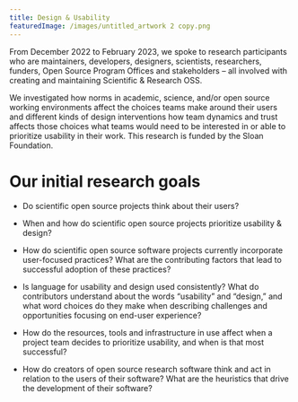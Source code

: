 ```yaml
---
title: Design & Usability
featuredImage: /images/untitled_artwork 2 copy.png
---
```

From December 2022 to February 2023, we spoke to research participants who are maintainers, developers, designers, scientists, researchers, funders, Open Source Program Offices and stakeholders – all involved with creating and maintaining Scientific & Research OSS.

We investigated how norms in academic, science, and/or open source working environments affect the choices teams make around their users and different kinds of design interventions how team dynamics and trust affects those choices what teams would need to be interested in or able to prioritize usability in their work. This research is funded by the Sloan Foundation.

# Our initial research goals

- Do scientific open source projects think about their users?

- When and how do scientific open source projects prioritize usability & design?

- How do scientific open source software projects currently incorporate user-focused practices? What are the contributing factors that lead to successful adoption of these practices?

- Is language for usability and design used consistently? What do contributors understand about the words “usability” and “design,” and what word choices do they make when describing challenges and opportunities focusing on end-user experience?

- How do the resources, tools and infrastructure in use affect when a project team decides to prioritize usability, and when is that most successful?

- How do creators of open source research software think and act in relation to the users of their software? What are the heuristics that drive the development of their software?
